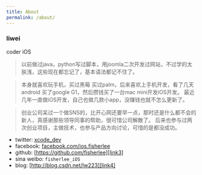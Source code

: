 ```yaml
---
title: About
permalink: /about/
---
```



### liwei
coder  iOS
> 以前做过java，python写过脚本，用joomla二次开发过网站，不过学的太肤浅，这些现在都忘记了，基本语法都记不住了。

> 本身就喜欢玩手机，买过黑莓 买过palm，后来喜欢上手机开发，看了几天android 买了google G1，然后攒钱买了一台mac mini开发iOS开发。
最近几年一直做iOS开发，自己也做几款小app，没赚钱也就不怎么更新了。

> 创业公司呆过一个做SNS的，比开心网还要早一点，那时还是什么都不会的新人，真感谢那些领导同事的帮助，很可惜公司解散了。
后来也参与过两次创业项目，主做技术，也参与产品方向讨论，可惜的是都没成功。

* twitter: [xcode_dev][link1]
* facebook: [facebook.com/ios.fisherlee][link2]
* github: [https://github.com/fisherlee][link3]
* sina weibo: `fisherlee_iOS`
* blog: [http://blog.csdn.net/lw223][link4]

[link1]: https://twitter.com/xcode_dev
[link2]: facebook.com/ios.fisherlee
[link3]: https://github.com/fisherlee
[link4]: http://blog.csdn.net/lw223

